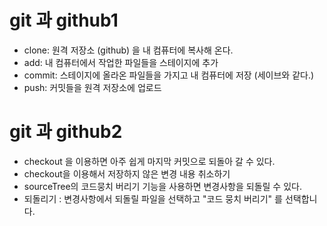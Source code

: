 # git 과 github1

- clone: 원격 저장소 (github) 을 내 컴퓨터에 복사해 온다.
- add: 내 컴퓨터에서 작업한 파일들을 스테이지에 추가
- commit: 스테이지에 올라온 파일들을 가지고 내 컴퓨터에 저장 (세이브와 같다.)
- push: 커밋들을 원격 저장소에 업로드


# git 과 github2
- checkout 을 이용하면 아주 쉽게 마지막 커밋으로 되돌아 갈 수 있다.
- checkout을 이용해서 저장하지 않은 변경 내용 취소하기 
- sourceTree의 코드뭉치 버리기 기능을 사용하면 변경사항을 되돌릴 수 있다.
- 되돌리기 : 변경사항에서 되돌릴 파일을 선택하고 "코드 뭉치 버리기" 를 선택합니다. 

